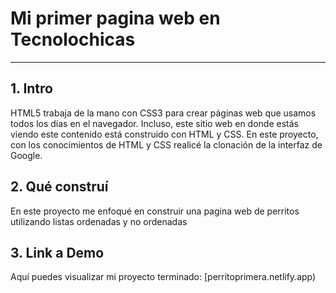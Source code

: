 
# Mi primer pagina web en Tecnolochicas

****

## 1. Intro

HTML5 trabaja de la mano con CSS3 para crear páginas web que usamos todos los días en el navegador. Incluso, este sitio web en donde estás viendo este contenido está construido con HTML y CSS. En este proyecto, con los conocimientos de HTML y CSS realicé la clonación de la interfaz de Google.

## 2. Qué construí

En este proyecto me enfoqué en construir una pagina web de perritos utilizando listas ordenadas y no ordenadas

## 3. Link a Demo
Aquí puedes visualizar mi proyecto terminado: [perritoprimera.netlify.app)
